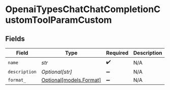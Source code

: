 # OpenaiTypesChatChatCompletionCustomToolParamCustom


## Fields

| Field                                           | Type                                            | Required                                        | Description                                     |
| ----------------------------------------------- | ----------------------------------------------- | ----------------------------------------------- | ----------------------------------------------- |
| `name`                                          | *str*                                           | :heavy_check_mark:                              | N/A                                             |
| `description`                                   | *Optional[str]*                                 | :heavy_minus_sign:                              | N/A                                             |
| `format_`                                       | [Optional[models.Format]](../models/format_.md) | :heavy_minus_sign:                              | N/A                                             |